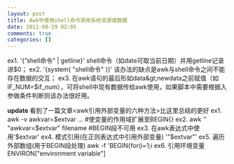 ```yaml
---
layout: post
title: Awk中使用shell命令调用系统资源或数据
date: 2011-08-29 02:05
comments: true
categories: []
---
```

ex1. '{”shell命令" | getline}' shell命令（如date可取当前日期）并用getline记录进$0；
ex2. '{system( "shell命令" )}' 该办法的缺点是awk与shell命令之间不能存在数据的交互；
ex3. 在awk语句的最后形如data&gt;newdata之前赋值（如IF_NUM=$if_num），可将shell中现有数据传给awk使用，如果脚本中需要根据入参做条件判断则该办法很好用。

<strong>update </strong>看到了一篇文章&lt;awk引用外部变量的六种方法&gt;比这里总结的更好
ex1. awk -v awkvar=$extvar ... #使变量的作用域扩展至BEGIN{}
ex2. awk '' "awkvar=$extvar" filename #BEGIN段不可用
ex3. 在awk表达式中使用'$extvar'
ex4. 模式引用(在正则表达式中引用外部变量) '"$extvar"'
ex5. 遍历外部数组(用于BEGIN段处理) awk -f 'BEGIN{for(i=1;i ex6. 引用环境变量 ENVIRON["environment variable"]
